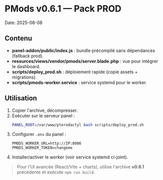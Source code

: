 # PMods v0.6.1 — Pack PROD
Date: 2025-08-08

## Contenu
- **panel-addon/public/index.js** : bundle précompilé sans dépendances (fallback prod).
- **resources/views/vendor/pmods/server.blade.php** : vue pour intégrer le dashboard.
- **scripts/deploy_prod.sh** : déploiement rapide (copie assets + migrations).
- **scripts/pmods-worker.service** : service systemd pour le worker.

## Utilisation
1) Copier l'archive, décompresser.
2) Exécuter sur le serveur panel :
   ```bash
   PANEL_ROOT=/var/www/pterodactyl bash scripts/deploy_prod.sh
   ```
3) Configurer `.env` du panel :
   ```env
   PMODS_WORKER_URL=http://IP:8086
   PMODS_WORKER_TOKEN=changeme
   ```
4) Installer/activer le worker (voir service systemd ci-joint).

> Pour l'UI avancée (React/Vite + charts), utilise l'archive **v0.6.1** précédente et exécute `npm run build`.
